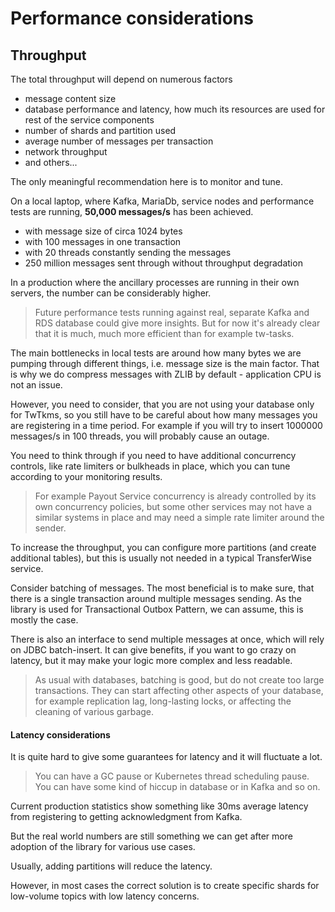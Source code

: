 # Performance considerations

## Throughput
The total throughput will depend on numerous factors
* message content size
* database performance and latency, how much its resources are used for rest of the service components
* number of shards and partition used
* average number of messages per transaction
* network throughput
* and others...

The only meaningful recommendation here is to monitor and tune. 

On a local laptop, where Kafka, MariaDb, service nodes and performance tests are running, **50,000 messages/s** has been achieved.
 - with message size of circa 1024 bytes
 - with 100 messages in one transaction
 - with 20 threads constantly sending the messages
 - 250 million messages sent through without throughput degradation
 
In a production where the ancillary processes are running in their own servers, the number can be considerably higher.

> Future performance tests running against real, separate Kafka and RDS database could give more insights.
> But for now it's already clear that it is much, much more efficient than for example tw-tasks. 

The main bottlenecks in local tests are around how many bytes we are pumping through different things, i.e. message size is the main factor.
That is why we do compress messages with ZLIB by default - application CPU is not an issue.

However, you need to consider, that you are not using your database only for TwTkms, so you still have to be careful about how many messages
you are registering in a time period. For example if you will try to insert 1000000 messages/s in 100 threads, you will probably cause
an outage.

You need to think through if you need to have additional concurrency controls, like rate limiters or bulkheads in place, which you can
tune according to your monitoring results.
 
> For example Payout Service concurrency is already controlled by its own concurrency policies, but some other services may not have 
> a similar systems in place and may need a simple rate limiter around the sender.

To increase the throughput, you can configure more partitions (and create additional tables), but this is usually not needed in a typical
TransferWise service. 

Consider batching of messages. The most beneficial is to make sure, that there is a single transaction around multiple messages sending.
As the library is used for Transactional Outbox Pattern, we can assume, this is mostly the case.

There is also an interface to send multiple messages at once, which will rely on JDBC batch-insert. It can give benefits, if you want
to go crazy on latency, but it may make your logic more complex and less readable.

> As usual with databases, batching is good, but do not create too large transactions. They can start affecting other aspects of your database,
> for example replication lag, long-lasting locks, or affecting the cleaning of various garbage.

#### Latency considerations
It is quite hard to give some guarantees for latency and it will fluctuate a lot.

> You can have a GC pause or Kubernetes thread scheduling pause. You can have some kind of hiccup in database or in Kafka and so on.

Current production statistics show something like 30ms average latency from registering to getting acknowledgment from Kafka.

But the real world numbers are still something we can get after more adoption of the library for various use cases.

Usually, adding partitions will reduce the latency.

However, in most cases the correct solution is to create specific shards for low-volume topics with low latency concerns.

